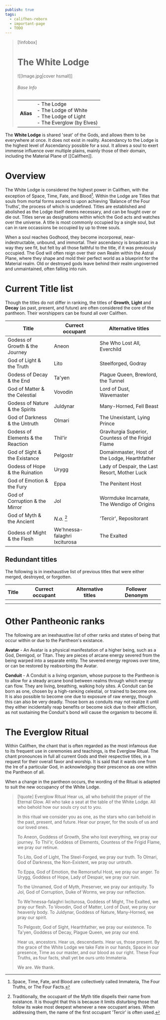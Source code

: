 ```yaml
---
publish: true
tags:
  - califhen-reborn
  - important-page
  - TODO
---
```

> [!infobox]  
> # The White Lodge
> ![[Image.jpg|cover hsmall]]  
> ###### Base Info
> | | |  
> |---|---|  
> | **Alias** | - The Lodge<br>- The Lodge of White<br>- The Lodge of Light<br>- The Everglow (by Elves) | 

The **White Lodge** is shared 'seat' of the Gods, and allows them to be everywhere at once. It does not exist in reality. Ascendancy to the Lodge is the highest level of Ascendancy possible for a soul. It allows a soul to exert immense influence over multiple plains, mainly those of their domain, including the Material Plane of [[Califhen]].
# Overview
The White Lodge is considered the highest power in Califhen, with the exception of Space, Time, Fate, and Blood[^1]. Within the Lodge are Titles that souls from mortal forms ascend to upon achieving 'Balance of the Four Truths', the process of which is undefined. Titles are established and abolished as the Lodge itself deems necessary, and can be fought over or die out. Titles serve as designations within which the God acts and watches over the universe. A title is most commonly occupied by a single soul, but can in rare occassions be occupied by up to three souls.

When a soul reaches Godhood, they become incorporeal, near-indestructable, unbound, and immortal. Their ascendancy is broadcast in a way they see fit, but felt by all those faithful to the title, if it was previously occupied. The God will often reign over their own Realm within the Astral Plane, where they shape and mold their perfect world as a blueprint for the Material realm. Old or destroyed gods leave behind their realm ungoverned and unmaintained, often falling into ruin.
# Current Title list
Though the titles do not differ in ranking, the titles of **Growth**, **Light** and **Decay** (as past, present, and future) are often considered the core of the pantheon. Their worshippers can be found all over Califhen.

| Title                             | Currect occupant              | Alternative titles                                 |
| --------------------------------- | ----------------------------- | -------------------------------------------------- |
| Godess of Growth & the Journey    | Aneon                         | She Who Lost All, Everchild                        |
| God of Light & the Truth          | Lito                          | Steelforged, Godray                                |
| Godess of Decay & the End         | Ta'yen                        | Plague Queen, Brewlord, the Tunnel                 |
| God of Matter & the Celestial     | Vovodin                       | Lord of Dust, Wavemaster                           |
| Godess of Nature & the Spirits    | Juldynar                      | Many-Horned, Fell Beast                            |
| God of Darkness & the Untruth     | Olmari                        | The Unexistant, Lying Prince                       |
| Godess of Elements & the Reaction | Thil'ir                       | Graviturgia Superior, Countess of the Frigid Flame |
| God of Sight & the Existance      | Pelgostr                      | Domainmaster, Host of the Lodge, Hearthfather      |
| Godess of Hope & the Ruination    | Urygg                         | Lady of Despair, the Last Resort, Mother Luck      |
| God of Emotion & the Fury         | Eppa                          | The Penitent Host                                  |
| God of Corruption & the Mirror    | Jol                           | Wormduke Incarnate, The Wendigo of Origins         |
| God of Myth & the Ancient         | *N.a.* [^2]                   | 'Tercir', Repositorant                             |
| Godess of Might & the Flesh       | We'hnessa-falaghri Ixciturosa | The Exalted                                        |
## Redundant titles
The following is in inexhaustive list of previous titles that were either merged, destroyed, or forgotten.

| Title | Currect occupant | Alternative titles | Follower Denonym |
| ----- | ---------------- | ------------------ | ---------------- |
|       |                  |                    |                  |
|       |                  |                    |                  |
# Other Pantheonic ranks
The following are an inexhaustive list of other ranks and states of being that occur within or due to the Pantheon's existance.

**Avatar** - An Avatar is a physical manifestation of a higher being, such as a God, Demigod, or Titan. They are pieces of arcane energy severed from the being warped into a separate entity. The severed energy regrows over time, or can be restored by reabsorbing the Avatar.

**Conduit** - A Conduit is a living organism, whose purpose to the Pantheon is to allow for a steady arcane bond between realms through which energy can flow. They are living, breathing, walking holy sites. A Conduit can be born as one, chosen by a high-ranking celestial, or trained to become one. It is also possible to become one due to exposure of raw energy, though this can also be very deadly. Those born as conduits may not realize it until they either incidentally reap benefits or become sick due to their affliction, as not sustaining the Conduit's bond will cause the organism to become ill.
# The Everglow Ritual
Within Califhen, the chant that is often regarded as the most infamous due to its frequent use in ceremonies and teachings, is the Everglow Ritual. The chant pronounces in full all current Gods and their respective titles, in a request for their overall favor and worship. It is said that it wards one from the Ire of a particular God, in acknowledging their prescence as one within the Pantheon of all.

When a change in the pantheon occurs, the wording of the Ritual is adapted to suit the new occupancy of the White Lodge.

> [!quote] Everglow Ritual
> Hear us, all who behold the prayer of the Eternal Glow. All who take a seat at the table of the White Lodge. All who behold how our souls cry out to you.
>
> In this ritual we consider you as one, as the stars who can behold in the past, present, and future. Hear our prayer, for the souls of us and our loved ones.
>
> To Aneon, Goddess of Growth, She who lost everything, we pray our journey.
> To Thil'ir, Goddess of Elements, Countess of the Frigid Flame, we pray our retinue.
>
> To Lito, God of Light, The Steel-Forged, we pray our truth.
> To Olmari, God of Darkness, the Non-Existent, we pray our untruth.
>
> To Eppa, God of Emotion, the Remorseful Host, we pray our anger.
> To Urygg, Goddess of Hope, Lady of Despair, we pray our ruin.
>
> To the Unnamed, God of Myth, Preserver, we pray our antiquity.
> To Jol, God of Corruption, Duke of Worms, we pray our reflection.
>
> To We'hnessa-falaghri Ixciturosa, Goddess of Might, The Exalted, we pray our flesh.
> To Vovodin, God of Matter, Lord of Dust, we pray our heavenly body.
> To Juldynar, Goddess of Nature, Many-Horned, we pray our spirit.
>
> To Pelgostr, God of Sight, Hearthfather, we pray our existence.
> To Ta'yen, Goddess of Decay, Plague Queen, we pray our end.
>
> Hear us, ancestors. Hear us, descendants. Hear us, those present. By the grace of the White Lodge we take Fate in our hands, Space in our presence, Time as our master, and our blood as our right. These Four Truths, as four facts, shall yet be ours unto Immateria.
>
> We are. We thank.

[^1]: Space, Time, Fate, and Blood are collectively called Immateria, The Four Truths, or The Four Facts.
[^2]: Traditionally, the occupant of the Myth title dispells their name from existance. It is thought that this is because it limits disturbing those that follow its wake most deepest whenever a new occupant arises. When addressing them, the name of the first occupant 'Tercir' is often used.
